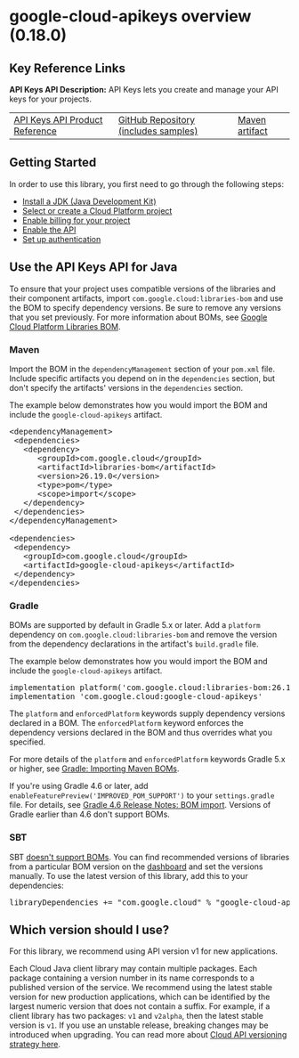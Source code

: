 # google-cloud-apikeys overview (0.18.0)

## Key Reference Links
**API Keys API Description:** API Keys lets you create and manage your API keys for your projects.

<table>
   <tr>
     <td><a href="https://cloud.google.com/api-keys/">API Keys API Product Reference</a></td>
     <td><a href="https://github.com/googleapis/google-cloud-java/tree/main/java-apikeys">GitHub Repository (includes samples)</a></td>
     <td><a href="https://central.sonatype.com/artifact/com.google.cloud/google-cloud-apikeys">Maven artifact</a></td>
   </tr>
 </table>

## Getting Started
In order to use this library, you first need to go through the following steps:

- [Install a JDK (Java Development Kit)](https://cloud.google.com/java/docs/setup#install_a_jdk_java_development_kit)
- [Select or create a Cloud Platform project](https://console.cloud.google.com/project)
- [Enable billing for your project](https://cloud.google.com/billing/docs/how-to/modify-project#enable_billing_for_a_project)
- [Enable the API](https://console.cloud.google.com/apis/library/apikeys.googleapis.com)
- [Set up authentication](https://cloud.google.com/docs/authentication/client-libraries)

## Use the API Keys API for Java
To ensure that your project uses compatible versions of the libraries
and their component artifacts, import `com.google.cloud:libraries-bom` and use
the BOM to specify dependency versions.  Be sure to remove any versions that you
set previously. For more information about
BOMs, see [Google Cloud Platform Libraries BOM](https://cloud.google.com/java/docs/bom).

### Maven
Import the BOM in the <code>dependencyManagement</code> section of your <code>pom.xml</code> file.
Include specific artifacts you depend on in the <code>dependencies</code> section, but don't
specify the artifacts' versions in the <code>dependencies</code> section.

The example below demonstrates how you would import the BOM and include the <code>google-cloud-apikeys</code> artifact.
<pre class="prettyprint lang-xml devsite-click-to-copy">
&lt;dependencyManagement&gt;
 &lt;dependencies&gt;
   &lt;dependency&gt;
      &lt;groupId&gt;com.google.cloud&lt;/groupId&gt;
      &lt;artifactId&gt;libraries-bom&lt;/artifactId&gt;
      &lt;version&gt;26.19.0&lt;/version&gt;
      &lt;type&gt;pom&lt;/type&gt;
      &lt;scope&gt;import&lt;/scope&gt;
   &lt;/dependency&gt;
 &lt;/dependencies&gt;
&lt;/dependencyManagement&gt;

&lt;dependencies&gt;
 &lt;dependency&gt;
   &lt;groupId&gt;com.google.cloud&lt;/groupId&gt;
   &lt;artifactId&gt;google-cloud-apikeys&lt;/artifactId&gt;
 &lt;/dependency&gt;
&lt;/dependencies&gt;
</pre>

### Gradle
BOMs are supported by default in Gradle 5.x or later. Add a <code>platform</code>
dependency on <code>com.google.cloud:libraries-bom</code> and remove the version from the
dependency declarations in the artifact's <code>build.gradle</code> file.

The example below demonstrates how you would import the BOM and include the <code>google-cloud-apikeys</code> artifact.
<pre class="prettyprint lang-Groovy devsite-click-to-copy">
implementation platform(&#39;com.google.cloud:libraries-bom:26.19.0&#39;)
implementation &#39;com.google.cloud:google-cloud-apikeys&#39;
</pre>

The <code>platform</code> and <code>enforcedPlatform</code> keywords supply dependency versions
declared in a BOM. The <code>enforcedPlatform</code> keyword enforces the dependency
versions declared in the BOM and thus overrides what you specified.

For more details of the <code>platform</code> and <code>enforcedPlatform</code> keywords Gradle 5.x or higher, see
[Gradle: Importing Maven BOMs](https://docs.gradle.org/current/userguide/platforms.html#sub:bom_import).

If you're using Gradle 4.6 or later, add
<code>enableFeaturePreview('IMPROVED_POM_SUPPORT')</code> to your <code>settings.gradle</code> file. For details, see
[Gradle 4.6 Release Notes: BOM import](https://docs.gradle.org/4.6/release-notes.html#bom-import).
Versions of Gradle earlier than 4.6 don't support BOMs.</p>

### SBT
SBT [doesn't support BOMs](https://github.com/sbt/sbt/issues/4531). You can find
recommended versions of libraries from a particular BOM version on the
[dashboard](https://storage.googleapis.com/cloud-opensource-java-dashboard/com.google.cloud/libraries-bom/index.html)
and set the versions manually.
To use the latest version of this library, add this to your dependencies:
<pre class="prettyprint lang-Scala devsite-click-to-copy">
libraryDependencies += &quot;com.google.cloud&quot; % &quot;google-cloud-apikeys&quot; % &quot;0.18.0&quot;
</pre>

## Which version should I use?
For this library, we recommend using API version v1 for new applications.

Each Cloud Java client library may contain multiple packages. Each package containing a version number in its name corresponds to a published version of the service.
We recommend using the latest stable version for new production applications, which can be identified by the largest numeric version that does not contain a suffix.
For example, if a client library has two packages: `v1` and `v2alpha`, then the latest stable version is `v1`.
If you use an unstable release, breaking changes may be introduced when upgrading.
You can read more about [Cloud API versioning strategy here](https://cloud.google.com/apis/design/versioning).

